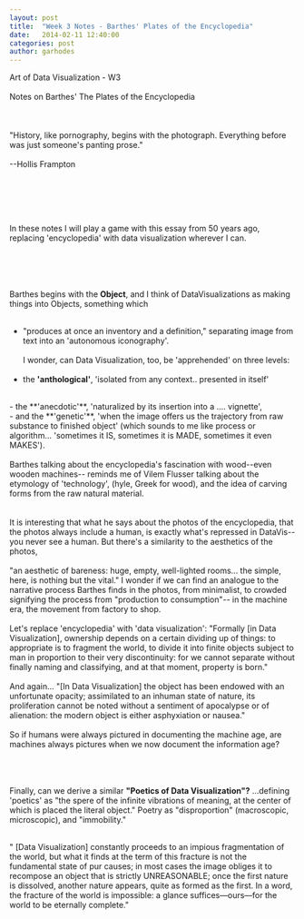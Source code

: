 ```yaml
---
layout: post
title:  "Week 3 Notes - Barthes' Plates of the Encyclopedia"
date:   2014-02-11 12:40:00
categories: post
author: garhodes
---
```


Art of Data Visualization - W3</br></br>
Notes on Barthes' The Plates of the Encyclopedia
</br></br></br></br>
"History, like pornography, begins with the photograph.  Everything before was just someone's panting prose." </br></br>--Hollis Frampton

</br></br></br></br>

In these notes I will play a game with this essay from 50 years ago, replacing 'encyclopedia' with data visualization wherever I can.

</br></br></br></br>
Barthes begins with the **Object**, and I think of DataVisualizations as making things into Objects, something which
</br></br>
- "produces at once an inventory and a definition," separating image from text into an 'autonomous iconography'.
</br></br>
I wonder, can Data Visualization, too, be 'apprehended' on three levels:
</br></br>
- the **'anthological'**, 'isolated from any context.. presented in itself'
</br>
- the **'anecdotic'**, 'naturalized by its insertion into a .... vignette',
</br>
- and the **'genetic'**, 'when the image offers us the trajectory from raw substance to finished object' (which sounds to me like process or algorithm... 'sometimes it IS, sometimes it is MADE, sometimes it even MAKES').
</br></br>
Barthes talking about the encyclopedia's fascination with wood--even wooden machines-- reminds me of Vilem Flusser talking about the etymology of 'technology', (hyle, Greek for wood), and the idea of carving forms from the raw natural material.  
</br></br></br>
It is interesting that what he says about the photos of the encyclopedia, that the photos always include a human, is exactly what's repressed in DataVis-- you never see a human.  But there's a similarity to the aesthetics of the photos, 
</br></br>
"an aesthetic of bareness: huge, empty, well-lighted rooms... the simple, here, is nothing but the vital."  I wonder if we can find an analogue to the narrative process Barthes finds in the photos, from minimalist, to crowded signifying the process from "production to consumption"-- in the machine era, the movement from factory to shop.
</br></br>
Let's replace 'encyclopedia' with 'data visualization': "Formally [in Data Visualization], ownership depends on a certain dividing up of things: to appropriate is to fragment the world, to divide it into finite objects subject to man in proportion to their very discontinuity: for we cannot separate without finally naming and classifying, and at that moment, property is born."
</br></br>
And again...  "[In Data Visualization] the object has been endowed with an unfortunate opacity; assimilated to an inhuman state of nature, its proliferation cannot be noted without a sentiment of apocalypse or of alienation: the modern object is either asphyxiation or nausea."
</br></br>
So if humans were always pictured in documenting the machine age, are machines always pictures when we now document the information age?
</br></br></br></br>

Finally, can we derive a similar **"Poetics of Data Visualization"?** ...defining 'poetics' as "the spere of the infinite vibrations of meaning, at the center of which is placed the literal object."  Poetry as "disproportion" (macroscopic, microscopic), and "immobility."
</br></br>

" [Data Visualization] constantly proceeds to an impious fragmentation of the world, but what it finds at the term of this fracture is not the fundamental state of pur causes; in most cases the image obliges it to recompose an object that is strictly UNREASONABLE; once the first nature is dissolved, another nature appears, quite as formed as the first.  In a word, the fracture of the world is impossible: a glance suffices—ours—for the world to be eternally complete."








</br></br>
</br></br>

